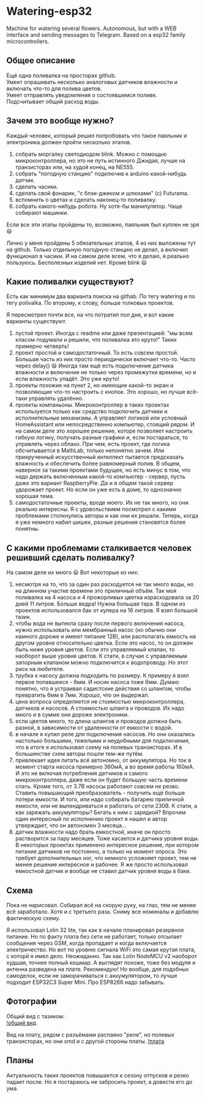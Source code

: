 # Watering-esp32

Machine for watering several flowers. Autonomous, but with a WEB interface and sending messages to Telegram. Based on a esp32 family microcontrollers.

## Общее описание

Ещё одна поливалка на просторах github.  
Умеет опрашивать несколько аналоговых датчиков влажности и включать что-то для полива цветов.  
Умеет отправлять уведомления о состоявшемся поливе.  
Подсчитывает общий расход воды.

## Зачем это вообще нужно?

Каждый человек, который решил попробовать что такое паяльник и электроника должен пройти несколько этапов.

1) собрать моргалку светодиодом blink. Можно с помощью микроконтроллера, но это не путь истинного Джидая, лучше на транзисторах или, на худой конец, на NE555.
2) собрать "погодную станцию" подключив к arduino какой-нибудь датчик.
3) сделать часики.
4) сделать свой фонарик, "с блэк-джеком и шлюхами" (с) Futurama.
5) вспомнить о цветах и сделать наконец-то поливалку.
6) собрать какого-нибудь робота. Ну хотя-бы манипулятор. Чаще собирают машинки.

Если все эти этапы пройдены то, возможно, паяльник был куплен не зря :smiley:

Лично у меня пройдены 5 обязательных этапов, 4 из них выложены тут на github. Только отдельную погодную станцию не делал, а включил функционал в часики. И на самом деле всем, что я делаю, я реально пользуюсь. Бесполезных изделий нет. Кроме blink :smiley:

## Какие поливалки существуют?

Есть как минимум два варианта поиска на githab. По тегу watering и по тегу polivalka. По второму, к слову, больше толковых проектов.

Я пересмотрел почти все, на что потратил пол дня, и вот какие варианты существуют.

1) пустой проект. Иногда с readme или даже презентацией: "мы всем класом подумали и решили, что поливалка это круто!" Таких примерно четверть!
2) проект простой и самодостаточный. То есть совсем простой. Большая часть из них просто периодически включает что-то. Часто через delay() :smiley: Иногда там ещё есть подключение датчика влажности и включение не только через промежутки времени, но и если влажность упадёт. Это уже круто!
3) проекты похожие на пункт 2, но имеющие какой-то экран и позволяющие что-то настроить с кнопок. Это хорошо, но лучше всё-таки управлять удалённо.
4) проекты компаньоны. Микроконтроллер в таких проектах используется только как средство подключить датчики и исполнительные механизмы. А управляет логикой или условный HomeAssistant или непосредственно компьютер, стоящий рядом. И на самом деле это хорошее решение, которе позволяет настроить гибкую логику, получать разные графики и, если постараться, то управлять через облако. При чем, есть проект, где логика обсчитывается в MathLab, только непонятно зачем. Или прикрученный искусственный интеллект пытается предсказать влажность и обеспечить более равномерный полив. В общем, наверное за такими проектами будущее, но есть минус в том, что надо держать включенным какой-то компьютер - сервер, пусть даже это вариант RaspberryPie. Да и в общем такой сервер удорожает проект. Но если он уже есть в доме, то однозначно хорошая тема.
5) самодостаточные проекты, вроде моего. Их не так много, но они реально интересны. Я с удовольствием посмотрел с какими проблемами столкнулись авторы и как они их решали. Теперь, когда я уже немного набил шишек, разные решения становятся более понятны.

## С какими проблемами сталкивается человек решивший сделать поливалку?

На самом деле их много :smiley: Вот некоторые из них:

1) несмотря на то, что за один раз расходуется не так много воды, но на длинном участке времени это приличный объём. Так моя поливалка на 4 насоса и 4 прожорливых цветка израсходовала за 20 дней 11 литров. Больше ведра! Нужна большая тара. В одном из проектов использовался бак от кулера на 16 литров. Я взял большой тазик.
2) чтобы вода не вытекла сразу после первого включения насоса, нужно использовать или мембранный насос (но обычно они намного дороже и имеют питание 12В), или располагать емкость на другом уровне относительно цветка. Если это насос, то он должен быть ниже уровня цветов. Если это управляемый клапан, то наоборот выше уровня цветов. К стати, в случае с управляемым запорным клапаном можно подключится к водопроводу. Но этот риск на любителя.
3) трубка к насосу должна подходить по размеру. К примеру я взял первое попавшееся - 6мм. И носик насоса тоже 6мм. Думаю понятно, что я устраивал садистские действия со шлангом, чтобы превратить 6мм в 7мм. Хорошо, что он выдержал.
4) цена вопроса определяется не стоимостью микроконтроллера, датчиков и насосов. А стоимостью шланга и проводов. Их надо много и в сумме они дороже электроники.
5) если цветов много, то длина шлангов и проводов должна быть разной, в зависимости от удаленности от емкости с водой.
6) в начале я купил реле для подключения насосов. Но они оказались настолько большими, тяжелыми и неудобными для подключения, что в итоге я использовал схему на полевых транзисторах. И в большинстве схем авторы пошли тем-же путём.
7) привлекает идея питать всё автономно, от аккумулятора. Но ток в момент старта насоса примерно 360мА, а во время работы 160мА. И это не включая потребления датчиков и самого микроконтроллера, даже если он будет большую часть времени спать. Кроме того, от 3.7В насосы работают совсем не резво. Ставить повышающий преобразователь - получить ещё больше потери емкости. И того, или надо собирать батарею приличной емкости, или не выпендриваться и работать от сети 230В. К стати, а как заряжать аккумуляторы? Бегать к ним с зарядкой? Впрочем один интересный по исполнению проект я нашел и автор утверждает, что он автономен 3 месяца...
8) датчик влажности надо брать емкостной, иначе он просто растворится за пару месяцев. Тоже касается и датчика уровня воды. В некоторых проектах применено интересное решение, при котором питание датчиков не постоянно, а только на момент опроса. Это требует дополнительных ног, что немного усложняет проект, тем не менее решение интересное и рабочее. Я же просто использовал емкостной датчик и вообще не ставил датчик уровня воды в баке.

## Схема

Пока не нарисовал. Собирал всё на скорую руку, на глаз, тем не менее всё заработало. Хотя и с третьего раза. Сниму все номиналы и добавлю фактическую схему.

Я использовал Lolin 32 lite, так как в начале планировал резервное питание. Но по факту плата без сети не работает, только отсылает сообщения через GSM, когда пропадает и когда включается электричество. Но вот по уровню сигнала WiFi это самая крутая плата, с которй я имел дело. Неожиданно. Так как Lolin NodeMCU v2 наоборот худшая, точнее полный кошмар. А выглядят похоже, тоже без модуля и антенна разведена на плате. Рекомендую! Но вообще, для подобных самоделок, если не заморачиваться с аккумулятором, то лучше подходит ESP32C3 Super Mini. Про ESP8266 надо забывать.

## Фотографии

Общий вид с тазиком:  
[!общий вид](https://github.com/SerhiiLe/Watering-esp32/blob/main/PXL_20250720_080338035.jpg)

Вид на плату, рядом с разъёмами распаяно "реле", но полевых транзисторах, но они smd и с другой стороны платы.
[!плата](https://github.com/SerhiiLe/Watering-esp32/blob/main/PXL_20250720_080514097.jpg)

## Планы

Актуальность таких проектов повышается к сезону отпусков и резко падает после. Но я постараюсь не забросить проект, а довести его до ума.
